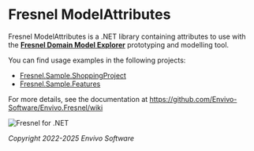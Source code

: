# Fresnel ModelAttributes

Fresnel ModelAttributes is a .NET library containing attributes to use with the [**Fresnel Domain Model Explorer**](https://github.com/Envivo-Software/Envivo.Fresnel) prototyping and modelling tool.

You can find usage examples in the following projects:
- [Fresnel.Sample.ShoppingProject](https://github.com/Envivo-Software/Fresnel.Sample.ShoppingProject)
- [Fresnel.Sample.Features](https://github.com/Envivo-Software/Fresnel.Sample.Features)

For more details, see the documentation at https://github.com/Envivo-Software/Envivo.Fresnel/wiki

<picture id="fresnel_logo">
  <source media="(prefers-color-scheme: dark)" srcset="https://www.envivo.co.uk/images/white_fg_transparent_bg_for_docs.png">
  
  <img alt="Fresnel for .NET" src="https://www.envivo.co.uk/images/color_fg_transparent_bg_for_docs.png">
</picture>

*Copyright 2022-2025 Envivo Software*